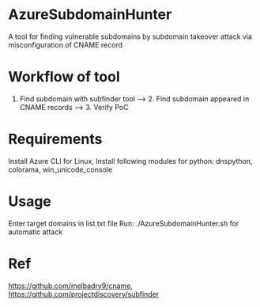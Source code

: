 # AzureSubdomainHunter
A tool for finding vulnerable subdomains by subdomain takeover attack via misconfiguration of CNAME record
# Workflow of tool
1. Find subdomain with subfinder tool --> 2. Find subdomain appeared in CNAME records --> 3. Verify PoC
# Requirements
Install Azure CLI for Linux,
Install following modules for python: dnspython, colorama, win_unicode_console
# Usage
Enter target domains in list.txt file
Run: ./AzureSubdomainHunter.sh for automatic attack

# Ref 
https://github.com/melbadry9/cname,
https://github.com/projectdiscovery/subfinder
